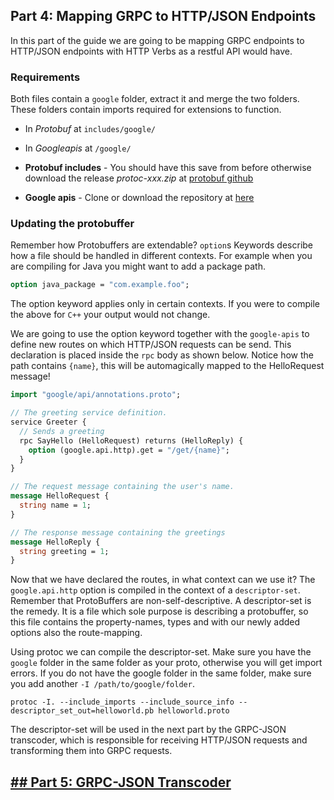## Part 4: Mapping GRPC to HTTP/JSON Endpoints

In this part of the guide we are going to be mapping GRPC endpoints to HTTP/JSON endpoints with HTTP Verbs as a restful API would have.

### Requirements

Both files contain a `google` folder, extract it and merge the two folders. These folders contain imports required for extensions to function.

- In _Protobuf_ at `includes/google/`
- In _Googleapis_ at `/google/`

- **Protobuf includes** - You should have this save from before otherwise download the release _protoc-xxx.zip_ at [protobuf github](https://github.com/protocolbuffers/protobuf/releases/)
- **Google apis** - Clone or download the repository at [here](https://github.com/googleapis/googleapis)

### Updating the protobuffer

Remember how Protobuffers are extendable? `option`s Keywords describe how a file should be handled in different contexts. For example when you are compiling for Java you might want to add a package path.

```protobuf
option java_package = "com.example.foo";
```

The option keyword applies only in certain contexts. If you were to compile the above for `C++` your output would not change.

We are going to use the option keyword together with the `google-apis` to define new routes on which HTTP/JSON requests can be send. This declaration is placed inside the `rpc` body as shown below. Notice how the path contains `{name}`, this will be automagically mapped to the HelloRequest message!

```protobuf
import "google/api/annotations.proto";

// The greeting service definition.
service Greeter {
  // Sends a greeting
  rpc SayHello (HelloRequest) returns (HelloReply) {
    option (google.api.http).get = "/get/{name}";
  }
}

// The request message containing the user's name.
message HelloRequest {
  string name = 1;
}

// The response message containing the greetings
message HelloReply {
  string greeting = 1;
}
```

Now that we have declared the routes, in what context can we use it? The `google.api.http` option is compiled in the context of a `descriptor-set`. Remember that ProtoBuffers are non-self-descriptive. A descriptor-set is the remedy. It is a file which sole purpose is describing a protobuffer, so this file contains the property-names, types and with our newly added options also the route-mapping.

Using protoc we can compile the descriptor-set. Make sure you have the `google` folder in the same folder as your proto, otherwise you will get import errors. If you do not have the google folder in the same folder, make sure you add another `-I /path/to/google/folder`.

```
protoc -I. --include_imports --include_source_info --descriptor_set_out=helloworld.pb helloworld.proto
```

The descriptor-set will be used in the next part by the GRPC-JSON transcoder, which is responsible for receiving HTTP/JSON requests and transforming them into GRPC requests.

## [## Part 5: GRPC-JSON Transcoder](../5_envoy_filter_transcoder/readme.md)
